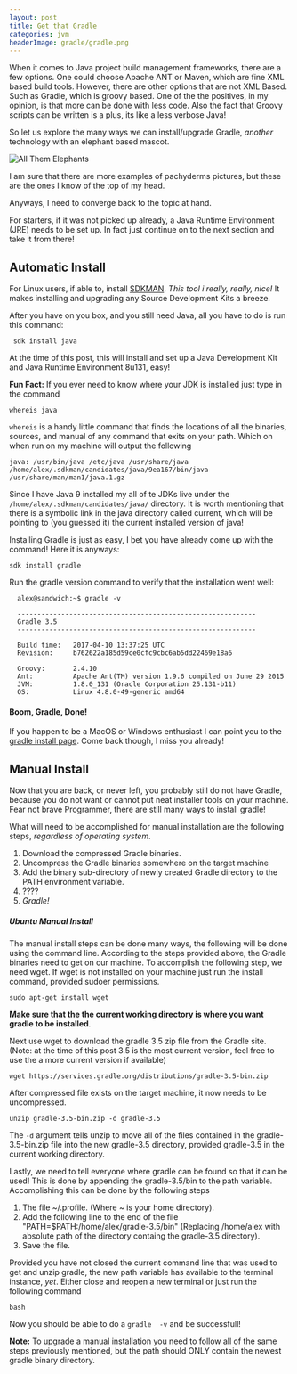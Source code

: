 ```yaml
---
layout: post
title: Get that Gradle
categories: jvm
headerImage: gradle/gradle.png
---
```


When it comes to Java project build management frameworks, there are a few options.
One could choose Apache ANT or Maven, which are fine XML based build tools.
However, there are other options that are not XML Based. 
Such as Gradle, which is groovy based.
One of the the positives, in my opinion, is that more can be done with less code.
Also the fact that Groovy scripts can be written is a plus, its like a less verbose Java!

So let us explore the many ways we can install/upgrade Gradle, _another_ technology with an elephant based mascot.


![All Them Elephants]({{site.imageDir}}gradle/elephants.png)

I am sure that there are more examples of pachyderms pictures, but these are the ones I know of the top of my head.

Anyways, I need to converge back to the topic at hand.

For starters, if it was not picked up already, a Java Runtime Environment (JRE) needs to be set up.
In fact just continue on to the next section and take it from there!

Automatic Install
---

For Linux users, if able to, install [SDKMAN](http://sdkman.io/install.html).
_This tool i really, really, nice!_
It makes installing and upgrading any Source Development Kits a breeze.

After you have on you box, and you still need Java, all you have to do is run this command:

     sdk install java 

At the time of this post, this will install and set up a Java Development Kit and Java Runtime Environment 8u131, easy!

**Fun Fact:** If you ever need to know where your JDK is installed just type in the command
    
    whereis java

`whereis` is a handy little command that finds the locations of all the binaries, sources, and manual of any command that exits on your path.
Which on when run on my machine will output the following

    java: /usr/bin/java /etc/java /usr/share/java /home/alex/.sdkman/candidates/java/9ea167/bin/java /usr/share/man/man1/java.1.gz

Since I have Java 9 installed my all of te JDKs live under the `/home/alex/.sdkman/candidates/java/` directory.
It is worth mentioning that there is a symbolic link in the java directory called current, which will be pointing to (you guessed it) the current installed version of java!

Installing Gradle is just as easy, I bet you have already come up with the command!
Here it is anyways:

    sdk install gradle
    
Run the gradle version command to verify that the installation went well:
  
      alex@sandwich:~$ gradle -v
      
      ------------------------------------------------------------
      Gradle 3.5
      ------------------------------------------------------------
      
      Build time:   2017-04-10 13:37:25 UTC
      Revision:     b762622a185d59ce0cfc9cbc6ab5dd22469e18a6
      
      Groovy:       2.4.10
      Ant:          Apache Ant(TM) version 1.9.6 compiled on June 29 2015
      JVM:          1.8.0_131 (Oracle Corporation 25.131-b11)
      OS:           Linux 4.8.0-49-generic amd64


#### Boom, Gradle, Done!

If you happen to be a MacOS or Windows enthusiast I can point you to the [gradle install page](https://gradle.org/install). 
Come back though, I miss you already!

Manual Install
---
Now that you are back, or never left, you probably still do not have Gradle, because you do not want or cannot put neat installer tools on your machine.
Fear not brave Programmer, there are still many ways to install gradle!

What will need to be accomplished for manual installation are the following steps, _regardless of operating system_.

1. Download the compressed Gradle binaries.
1. Uncompress the Gradle binaries somewhere on the target machine
1. Add the binary sub-directory of newly created Gradle directory to the PATH environment variable.
1. ????
1. *Gradle!*

##### Ubuntu Manual Install

The manual install steps can be done many ways, the following will be done using the command line.
According to the steps provided above, the Gradle binaries need to get on our machine.
To accomplish the following step, we need wget.
If wget is not installed on your machine just run the install command, provided sudoer permissions.

    sudo apt-get install wget
    
**Make sure that the the current working directory is where you want gradle to be installed**.

Next use wget to download the gradle 3.5 zip file from the Gradle site.
(Note: at the time of this post 3.5 is the most current version, feel free to use the a more current version if available)

    wget https://services.gradle.org/distributions/gradle-3.5-bin.zip
    
After compressed file exists on the target machine, it now needs to be uncompressed.

    unzip gradle-3.5-bin.zip -d gradle-3.5

The `-d` argument tells unzip to move all of the files contained in the gradle-3.5-bin.zip file into the new gradle-3.5 directory, provided gradle-3.5 in the current working directory.

Lastly, we need to tell everyone where gradle can be found so that it can be used!
This is done by appending the gradle-3.5/bin to the path variable.
Accomplishing this can be done by the following steps

1. The file ~/.profile. (Where ~ is your home directory).
1. Add the following line to the end of the file "PATH=$PATH:/home/alex/gradle-3.5/bin" (Replacing /home/alex with absolute path of the directory containg the  gradle-3.5 directory).
1. Save the file.

Provided you have not closed the current command line that was used to get and unzip gradle, the new path variable has available to the terminal instance, _yet_.
Either close and reopen a new terminal or just run the following command

    bash
    
Now you should be able to do a `gradle  -v` and be successfull!
 
**Note:** To upgrade a manual installation you need to follow all of the same steps previously mentioned, but the path should ONLY contain the newest gradle binary directory.
